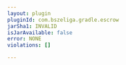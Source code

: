 ```yaml
---
layout: plugin
pluginId: com.bszeliga.gradle.escrow
jarSha1: INVALID
isJarAvailable: false
error: NONE
violations: []

---
```

